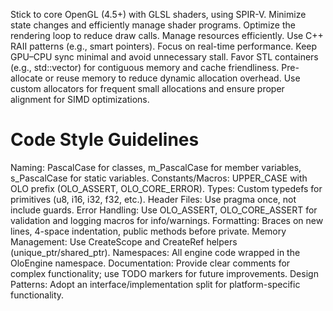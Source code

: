 Stick to core OpenGL (4.5+) with GLSL shaders, using SPIR-V.
Minimize state changes and efficiently manage shader programs.
Optimize the rendering loop to reduce draw calls.
Manage resources efficiently.
Use C++ RAII patterns (e.g., smart pointers).
Focus on real-time performance.
Keep GPU–CPU sync minimal and avoid unnecessary stall.
Favor STL containers (e.g., std::vector) for contiguous memory and cache friendliness. Pre-allocate or reuse memory to reduce dynamic allocation overhead.
Use custom allocators for frequent small allocations and ensure proper alignment for SIMD optimizations.

# Code Style Guidelines
Naming: PascalCase for classes, m_PascalCase for member variables, s_PascalCase for static variables.
Constants/Macros: UPPER_CASE with OLO prefix (OLO_ASSERT, OLO_CORE_ERROR).
Types: Custom typedefs for primitives (u8, i16, i32, f32, etc.).
Header Files: Use pragma once, not include guards.
Error Handling: Use OLO_ASSERT, OLO_CORE_ASSERT for validation and logging macros for info/warnings.
Formatting: Braces on new lines, 4-space indentation, public methods before private.
Memory Management: Use CreateScope<T> and CreateRef<T> helpers (unique_ptr/shared_ptr).
Namespaces: All engine code wrapped in the OloEngine namespace.
Documentation: Provide clear comments for complex functionality; use TODO markers for future improvements.
Design Patterns: Adopt an interface/implementation split for platform-specific functionality.

